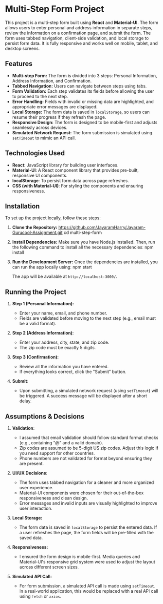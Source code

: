 # Multi-Step Form Project

This project is a multi-step form built using **React** and **Material-UI**. The form allows users to enter personal and address information in separate steps, review the information on a confirmation page, and submit the form. The form uses tabbed navigation, client-side validation, and local storage to persist form data. It is fully responsive and works well on mobile, tablet, and desktop screens.

## Features

- **Multi-step Form:** The form is divided into 3 steps: Personal Information, Address Information, and Confirmation.
- **Tabbed Navigation:** Users can navigate between steps using tabs.
- **Form Validation:** Each step validates its fields before allowing the user to proceed to the next step.
- **Error Handling:** Fields with invalid or missing data are highlighted, and appropriate error messages are displayed.
- **Local Storage:** The form data is saved in `localStorage`, so users can resume their progress if they refresh the page.
- **Responsive Design:** The form is designed to be mobile-first and adjusts seamlessly across devices.
- **Simulated Network Request:** The form submission is simulated using `setTimeout` to mimic an API call.

## Technologies Used

- **React**: JavaScript library for building user interfaces.
- **Material-UI**: A React component library that provides pre-built, responsive UI components.
- **localStorage**: To persist form data across page refreshes.
- **CSS (with Material-UI)**: For styling the components and ensuring responsiveness.

## Installation

To set up the project locally, follow these steps:

1. **Clone the Repository:**
   https://github.com/JayaramHarry/Jayaram-Gurucool-Assignment.git
   cd multi-step-form
   

2. **Install Dependencies:**
   Make sure you have Node.js installed. Then, run the following command to install all the necessary dependencies:
   npm install
   

3. **Run the Development Server:**
   Once the dependencies are installed, you can run the app locally using:
   npm start
   

   The app will be available at `http://localhost:3000/`.

## Running the Project

1. **Step 1 (Personal Information):**
   - Enter your name, email, and phone number.
   - Fields are validated before moving to the next step (e.g., email must be a valid format).
   
2. **Step 2 (Address Information):**
   - Enter your address, city, state, and zip code.
   - The zip code must be exactly 5 digits.

3. **Step 3 (Confirmation):**
   - Review all the information you have entered.
   - If everything looks correct, click the "Submit" button.

4. **Submit:**
   - Upon submitting, a simulated network request (using `setTimeout`) will be triggered. A success message will be displayed after a short delay.

## Assumptions & Decisions

1. **Validation:**
   - I assumed that email validation should follow standard format checks (e.g., containing "@" and a valid domain).
   - Zip codes are assumed to be 5-digit US zip codes. Adjust this logic if you need support for other countries.
   - Phone numbers are not validated for format beyond ensuring they are present.

2. **UI/UX Decisions:**
   - The form uses tabbed navigation for a cleaner and more organized user experience.
   - Material-UI components were chosen for their out-of-the-box responsiveness and clean design.
   - Error messages and invalid inputs are visually highlighted to improve user interaction.

3. **Local Storage:**
   - The form data is saved in `localStorage` to persist the entered data. If a user refreshes the page, the form fields will be pre-filled with the saved data.

4. **Responsiveness:**
   - I ensured the form design is mobile-first. Media queries and Material-UI's responsive grid system were used to adjust the layout across different screen sizes.

5. **Simulated API Call:**
   - For form submission, a simulated API call is made using `setTimeout`. In a real-world application, this would be replaced with a real API call using `fetch` or `axios`.
